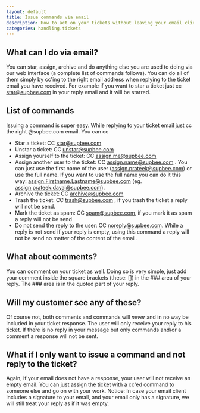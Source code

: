 ```yaml
---
layout: default
title: Issue commands via email
description: How to act on your tickets without leaving your email client
categories: handling.tickets
---
```


What can I do via email?
------------------------

You can star, assign, archive and do anything else you are used to doing via our web interface (a complete list of commands follows). You can do all of them simply by cc'ing to the right email address when replying to the ticket email you have received. For example if you want to star a ticket just cc star@supbee.com in your reply email and it will be starred.

List of commands
----------------

Issuing a command is super easy. While replying to your ticket email just cc the right @supbee.com email. You can cc

* Star a ticket: CC star@supbee.com
* Unstar a ticket: CC unstar@supbee.com
* Assign yourself to the ticket: CC assign.me@supbee.com
* Assign another user to the ticket: CC assign.name@supbee.com . You can just use the first name of the user (assign.prateek@supbee.com) or use the full name. If you want to use the full name you can do it this way: assign.Firstname.Lastname@supbee.com (eg. assign.prateek.dayal@supbee.com).
* Archive the ticket: CC archive@supbee.com
* Trash the ticket: CC trash@supbee.com , if you trash the ticket a reply will not be send.
* Mark the ticket as spam: CC spam@supbee.com, if you mark it as spam a reply will not be send
* Do not send the reply to the user: CC noreply@supbee.com. While a reply is not send if your reply is empty, using this command a reply will not be send no matter of the content of the email.

What about comments?
--------------------

You can comment on your ticket as well. Doing so is very simple, just add your comment inside the square brackets (these: []) in the ### area of your reply. The ### area is in the quoted part of your reply.

Will my customer see any of these?
----------------------------------

Of course not, both comments and commands will *never* and in no way be included in your ticket response. The user will only receive your reply to his ticket. If there is no reply in your message but only commands and/or a comment a response will not be sent.

What if I only want to issue a command and not reply to the ticket?
-------------------------------------------------------------------

Again, if your email does not have a response, your user will not receive an empty email. You can just assign the ticket with a cc'ed command to someone else and go on with your work.
Notice: In case your email client includes a signature to your email, and your email only has a signature, we will still treat your reply as if it was empty.


